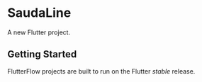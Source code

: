 # SaudaLine

A new Flutter project.

## Getting Started

FlutterFlow projects are built to run on the Flutter _stable_ release.
